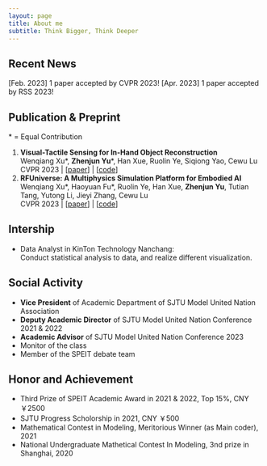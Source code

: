 ```yaml
---
layout: page
title: About me
subtitle: Think Bigger, Think Deeper
---
```


## Recent News
[Feb. 2023] 1 paper accepted by CVPR 2023!
[Apr. 2023] 1 paper accepted by RSS 2023!
## Publication & Preprint
\* = Equal Contribution
1. **Visual-Tactile Sensing for In-Hand Object Reconstruction** \
   Wenqiang Xu\*, **Zhenjun Yu**\*, Han Xue, Ruolin Ye, Siqiong Yao, Cewu Lu \
   CVPR 2023 | \[[paper](https://arxiv.org/pdf/2303.14498.pdf)\] | \[[code](https://sites.google.com/view/vtaco/)\]
1. **RFUniverse: A Multiphysics Simulation Platform for Embodied AI** \
   Wenqiang Xu\*, Haoyuan Fu\*, Ruolin Ye, Han Xue, **Zhenjun Yu**, Tutian Tang, Yutong Li, Jieyi Zhang, Cewu Lu \
   CVPR 2023 | \[[paper](https://jeffsonyu.github.io/aboutme/)\] | \[[code](https://jeffsonyu.github.io/aboutme/)\]
<!-- ## Project -->


## Intership
- Data Analyst in KinTon Technology Nanchang:\
  Conduct statistical analysis to data, and realize different visualization.

## Social Activity
- **Vice President** of Academic Department of SJTU Model United Nation Association
- **Deputy Academic Director** of SJTU Model United Nation Conference 2021 & 2022
- **Academic Advisor** of SJTU Model United Nation Conference 2023
- Monitor of the class
- Member of the SPEIT debate team

## Honor and Achievement
- Third Prize of SPEIT Academic Award in 2021 & 2022, Top 15%, CNY ￥2500
- SJTU Progress Scholorship in 2021, CNY ￥500
- Mathematical Contest in Modeling, Meritorious Winner (as Main coder), 2021
- National Undergraduate Mathetical Contest In Modeling, 3nd prize in Shanghai, 2020
